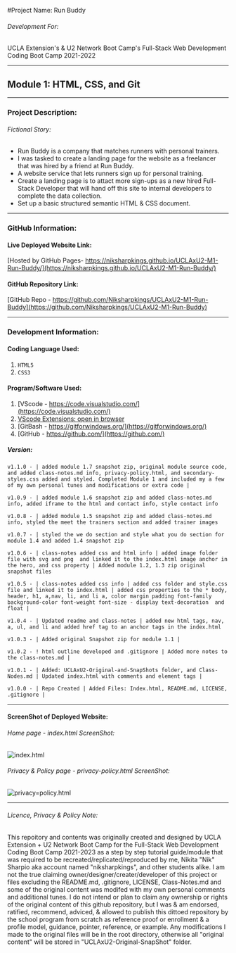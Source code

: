 #Project Name: Run Buddy

###### Development For:

UCLA Extension's & U2 Network Boot Camp's
Full-Stack Web Development Coding Boot Camp 2021-2022

---

## Module 1: HTML, CSS, and Git

---

### Project Description:

###### *Fictional Story:*

- Run Buddy is a company that matches runners with personal trainers.
- I was tasked to create a landing page for the website as a freelancer that was hired by a friend at Run Buddy.
- A website service that lets runners sign up for personal training.
- Create a landing page is to attact more sign-ups as a new hired Full-Stack Developer that will hand off this site to internal developers to complete the data collection.
- Set up a basic structured semantic HTML & CSS document.

---

### GitHub Information:

#### Live Deployed Website Link:

[Hosted by GitHub Pages- https://niksharpkings.github.io/UCLAxU2-M1-Run-Buddy/](https://niksharpkings.github.io/UCLAxU2-M1-Run-Buddy/)

#### GitHub Repository Link:

[GitHub Repo - https://github.com/Niksharpkings/UCLAxU2-M1-Run-Buddy](https://github.com/Niksharpkings/UCLAxU2-M1-Run-Buddy)

---

### Development Information:

#### Coding Language Used:

1) `HTML5`
2) `CSS3`

#### Program/Software Used:

1) [VScode - https://code.visualstudio.com/](https://code.visualstudio.com/)
2) [VScode Extensions: open in browser](https://marketplace.visualstudio.com/items?itemName=techer.open-in-browser)
3) [GitBash - https://gitforwindows.org/](https://gitforwindows.org/)
4) [GitHub - https://github.com/](https://github.com/)

##### Version:

`v1.1.0 - | added module 1.7 snapshot zip, original module source code, and added class-notes.md info, privacy-policy.html, and secondary-styles.css added and styled. Completed Module 1 and included my a few of my own personal tunes and modifications or extra code |`

`v1.0.9 - | added module 1.6 snapshot zip and added class-notes.md info, added iframe to the html and contact info, style contact info`

`v1.0.8 - | added module 1.5 snapshot zip and added class-notes.md info, styled the meet the trainers section and added trainer images`

`v1.0.7 - | styled the we do section and style what you do section for module 1.4 and added 1.4 snapshot zip`

`v1.0.6 - | class-notes added css and html info | added image folder file with svg and png  and linked it to the index.html image anchor in the hero, and css property | Added module 1.2, 1.3 zip original snapshot files`

`v1.0.5 - | class-notes added css info | added css folder and style.css file and linked it to index.html | added css properties to the * body, header, h1, a,nav, li, and li a, color margin padding font-family background-color font-weight font-size - display text-decoration  and float |`

`v1.0.4 - | Updated readme and class-notes | added new html tags, nav, a, ul, and li and added href tag to an anchor tags in the index.html`

`v1.0.3 - | Added original Snapshot zip for module 1.1 |`

`v1.0.2 - ! html outline developed and .gitignore | Added more notes to the class-notes.md |`

`v1.0.1 - | Added: UCLAxU2-Original-and-SnapShots folder, and Class-Nodes.md | Updated index.html with comments and element tags | `

`v1.0.0 - | Repo Created | Added Files: Index.html, README.md, LICENSE, .gitignore |`

---
#### ScreenShot of Deployed Website:

###### Home page - index.html ScreenShot:

![index.html](image/README/uclax-u2-m1-runbuddy-index-html-127-0-0-1-5500-2023-02-11-07_09_55.png)

###### Privacy & Policy page - privacy-policy.html ScreenShot:

![privacy=policy.html](image/README/uclax-u2-m1-runbuddy-privacy-policy-html-2023-02-11-07_11_30.png)

---

###### Licence, Privacy & Policy Note:

This repoitory and contents was originally created and designed by UCLA Extension + U2 Network Boot Camp for the Full-Stack Web Development Coding Boot Camp 2021-2023 as a step by step tutorial guide/module that was required to be recreated/replicated/reproduced by me, Nikita "Nik" Sharpio aka account named "niksharpkings", and other students alike. I am not the true claiming owner/designer/creater/developer of this project or files excluding the README.md, .gitignore, LICENSE, Class-Notes.md and some of the original content was modifed with my own personal comments and additional tunes. I do not intend or plan to claim any ownership or rights of the original content of this github repository, but I was & am endorsed, ratified, recommend, adviced, & allowed to publish this dittoed repository by the school program from scratch as reference proof or enrollment & a profile model, guidance, pointer, reference, or example.  Any modifications I made to the original files will be in the root directory, otherwise all "original content" will be stored in "UCLAxU2-Original-SnapShot" folder.
